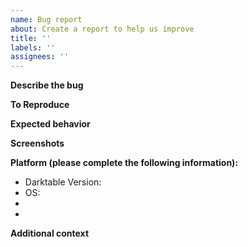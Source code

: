 ```yaml
---
name: Bug report
about: Create a report to help us improve
title: ''
labels: ''
assignees: ''
---
```


<!-- IMPORTANT
Bug reports that do not make an effort to help the developers will be closed without notice.
A bug report simply stating that Darktable crashes is unhelpful, so please fill in most of the items below and provide detailed information.
-->

**Describe the bug**
<!-- A clear and concise description of what the bug is. -->


**To Reproduce**
<!-- Provide detailed steps that can reproduce the behavior, such as:
1. Go to '...'
2. Click on '...'
3. Scroll down to '...'
4. See error
-->


**Expected behavior**
<!-- A clear and concise description of what you expected to happen. -->


**Screenshots**
<!-- If applicable, add screenshots to help explain your problem. -->


**Platform (please complete the following information):**
 - Darktable Version: <!-- [e.g. 2.6.0] -->
 - OS: <!-- [e.g. Windows 8.1, Gentoo Linux] -->
 - <!-- OpenCL activated or no? -->
 - <!-- Which graphics card and driver version -->


**Additional context**
<!-- Add any other context about the problem here, for example:
 - Can you reproduce with another Darktable version?
 - Can you reproduce with a RAW or Jpeg or both?
 - Are the steps above reproduce with a fresh edit (removing history)?
 - Attach an XMP if this is necessary
 - Did you compile Darktable yourself? If so which compiler was used, with what options?
 - Is the issue still present using an empty/new config-dir
-->

